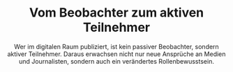 ---
layout: trend
title: Vom Beobachter zum aktiven Teilnehmer
subtitle: "Wer im digitalen Raum publiziert, ist kein passiver Beobachter, sondern aktiver Teilnehmer. Daraus erwachsen nicht nur neue Ansprüche an Medien und Journalisten, sondern auch ein verändertes Rollenbewusstsein."
teaser-img: "beobachter-zum-teilnehmer.svg"
teaser-img-social: ""
---